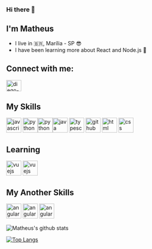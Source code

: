 ### Hi there 👋
## I'm Matheus
- I live in :brazil:, Marília - SP :sunglasses:
- I have been learning more about React and Node.js :sparkling_heart:


## Connect with me:
<a href="https://www.linkedin.com/in/matheus-trinca-4740b11b0/
" target="_blank"><img align="center" alt="diego-linkedin" height="30" width="40" src="https://cdn.jsdelivr.net/npm/simple-icons@3.0.1/icons/linkedin.svg" style="max-width:100%;">
</a>

## My Skills
<img src="https://cdn.icon-icons.com/icons2/2108/PNG/512/javascript_icon_130900.png" alt="javascript" width="40" height="40" style="max-width:100%;"></img> <img src="https://cdn.jsdelivr.net/gh/devicons/devicon/icons/nodejs/nodejs-original.svg" alt="python" width="40" height="40" style="max-width:100%;"></img><img src="https://cdn.icon-icons.com/icons2/112/PNG/512/python_18894.png" alt="python" width="40" height="40" style="max-width:100%;"></img><img src="https://cdn.jsdelivr.net/gh/devicons/devicon/icons/java/java-original-wordmark.svg" alt="java" width="40" height="40" style="max-width:100%;"></img> <img src="https://cdn.icon-icons.com/icons2/2107/PNG/512/file_type_typescript_official_icon_130107.png" alt="typescript" width="40" height="40" style="max-width:100%;"></img> <img src="https://cdn.icon-icons.com/icons2/936/PNG/512/github-logo_icon-icons.com_73546.png" alt="github" width="40" height="40" style="max-width:100%;"></img> <img src="https://cdn.icon-icons.com/icons2/2415/PNG/512/html_original_wordmark_logo_icon_146478.png" alt="html" width="40" height="40" style="max-width:100%;"></img> <img src="https://cdn.icon-icons.com/icons2/2107/PNG/512/file_type_css_icon_130661.png" alt="css" width="40" height="40" style="max-width:100%;"></img>


## Learning
<img src="https://cdn.jsdelivr.net/gh/devicons/devicon/icons/react/react-original-wordmark.svg" alt="vuejs" width="40" height="40" style="max-width:100%;"></img> <img src="https://cdn.jsdelivr.net/gh/devicons/devicon/icons/materialui/materialui-original.svg" alt="vuejs" width="40" height="40" style="max-width:100%;"></img>

## My Another Skills
<img src="https://cdn.jsdelivr.net/gh/devicons/devicon/icons/bootstrap/bootstrap-plain-wordmark.svg" alt="angular" width="40" height="40" style="max-width:100%;"></img> <img src="https://cdn.jsdelivr.net/gh/devicons/devicon/icons/linux/linux-original.svg" alt="angular" width="40" height="40" style="max-width:100%;"></img> <img src="https://cdn.jsdelivr.net/gh/devicons/devicon/icons/firebase/firebase-plain-wordmark.svg" alt="angular" width="40" height="40" style="max-width:100%;"></img>


![Matheus's github stats](https://github-readme-stats.vercel.app/api?username=MatheusTrinca&show_icons=true&count_private=true&theme=dracula)

[![Top Langs](https://github-readme-stats.vercel.app/api/top-langs/?username=MatheusTrinca&layout=compact)](https://github.com/MatheusTrinca/github-readme-stats)


<!--
Here are some ideas to get you started:

- 🔭 I’m currently working on ...
- 🌱 I’m currently learning ...
- 👯 I’m looking to collaborate on ...
- 🤔 I’m looking for help with ...
- 💬 Ask me about ...
- 📫 How to reach me: ...
- 😄 Pronouns: ...
- ⚡ Fun fact: ...
-->

